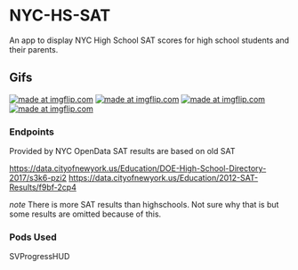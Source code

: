 # NYC-HS-SAT
An app to display NYC High School SAT scores for high school students and their parents.

## Gifs 
<a href="https://imgflip.com/gif/2673sl"><img src="https://i.imgflip.com/2673sl.gif" title="made at imgflip.com"/></a>
<a href="https://imgflip.com/gif/26742o"><img src="https://i.imgflip.com/26742o.gif" title="made at imgflip.com"/></a>
<a href="https://imgflip.com/gif/269vze"><img src="https://i.imgflip.com/269vze.gif" title="made at imgflip.com"/></a>
<a href="https://imgflip.com/gif/269w0a"><img src="https://i.imgflip.com/269w0a.gif" title="made at imgflip.com"/></a>

### Endpoints

Provided by NYC OpenData
SAT results are based on old SAT

https://data.cityofnewyork.us/Education/DOE-High-School-Directory-2017/s3k6-pzi2
https://data.cityofnewyork.us/Education/2012-SAT-Results/f9bf-2cp4

*note* There is more SAT results than highschools. Not sure why that is but some results are omitted because of this.

### Pods Used
SVProgressHUD
